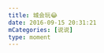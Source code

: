 ```yaml
---
title: 城会玩😂
date: 2016-09-15 20:31:21
mCategories: [说说]
type: moment
---
```


<div id="pics-20160915203121"></div>

<script>
var data = [
    {"link": "2016-09-15_000000.jpeg", "type": "shuoshuo"},
    {"link": "2016-09-15_000001.jpeg", "type": "shuoshuo"}
];
picsRender(data, "pics-20160915203121");
</script>
